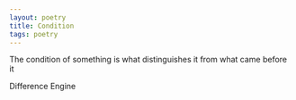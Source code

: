 ```yaml
---
layout: poetry
title: Condition
tags: poetry
---
```




The condition of something is what distinguishes it from what came before it

Difference Engine